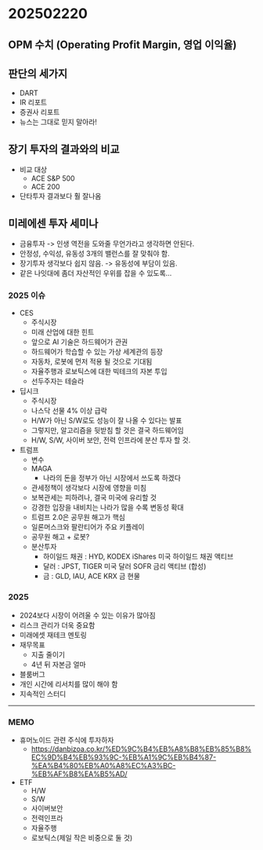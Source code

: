 # 202502220

## OPM 수치 (Operating Profit Margin, 영업 이익율)

## 판단의 세가지

- DART
- IR 리포트
- 증권사 리포트
- 뉴스는 그대로 믿지 말아라!

## 장기 투자의 결과와의 비교

- 비교 대상
  - ACE S&P 500
  - ACE 200
- 단타투자 결과보다 훨 잘나옴

## 미레에센 투자 세미나

- 금융투자 -> 인생 역전을 도와줄 무언가라고 생각하면 안된다.
- 안정성, 수익성, 유동성 3개의 밸런스를 잘 맞춰야 함.
- 장기투자 생각보다 쉽지 않음. -> 유동성에 부담이 있음.
- 같은 나잇대에 좀더 자산적인 우위를 잡을 수 있도록...

### 2025 이슈

- CES
  - 주식시장
  - 미래 산업에 대한 힌트
  - 앞으로 AI 기술은 하드웨어가 관권
  - 하드웨어가 학습할 수 있는 가상 세계관의 등장
  - 자동차, 로봇에 먼저 적용 될 것으로 기대됨
  - 자율주행과 로보틱스에 대한 빅테크의 자본 투입
  - 선두주자는 테슬라
- 딥시크
  - 주식시장
  - 나스닥 선물 4% 이상 급락
  - H/W가 아닌 S/W로도 성능이 잘 나올 수 있다는 발표
  - 그렇지만, 알고리즘을 뒷받침 할 것은 결국 하드웨어임
  - H/W, S/W, 사이버 보안, 전력 인프라에 분산 투자 할 것.
- 트럼프
  - 변수
  - MAGA
    - 나라의 돈을 정부가 아닌 시장에서 쓰도록 하겠다
  - 관세정책이 생각보다 시장에 영향을 미침
  - 보복관세는 피하려나, 결국 미국에 유리할 것
  - 강경한 입장을 내비치는 나라가 많을 수록 변동성 확대
  - 트럼프 2.0은 공무원 해고가 핵심
  - 일론머스크와 팔란티어가 주요 키플레이
  - 공무원 해고 + 로봇? 
  - 분산투자
    - 하이일드 채권 : HYD, KODEX iShares 미국 하이일드 채권 액티브
    - 달러 : JPST, TIGER 미국 달러 SOFR 금리 액티브 (합성)
    - 금 : GLD, IAU, ACE KRX 금 현물

### 2025

- 2024보다 시장이 어려울 수 있는 이유가 많아짐
- 리스크 관리가 더욱 중요함
- 미래에셋 재테크 멘토링
- 재무목표
  - 지출 줄이기
  - 4년 뒤 자본금 얼마 
- 블룸버그
- 개인 시간에 리서치를 많이 해야 함
- 지속적인 스터디


---

### MEMO

- 휴머노이드 관련 주식에 투자하자
  - https://danbizoa.co.kr/%ED%9C%B4%EB%A8%B8%EB%85%B8%EC%9D%B4%EB%93%9C-%EB%A1%9C%EB%B4%87-%EA%B4%80%EB%A0%A8%EC%A3%BC-%EB%AF%B8%EA%B5%AD/
- ETF
  - H/W
  - S/W
  - 사이버보안
  - 전력인프라
  - 자율주행
  - 로보틱스(제일 작은 비중으로 둘 것)